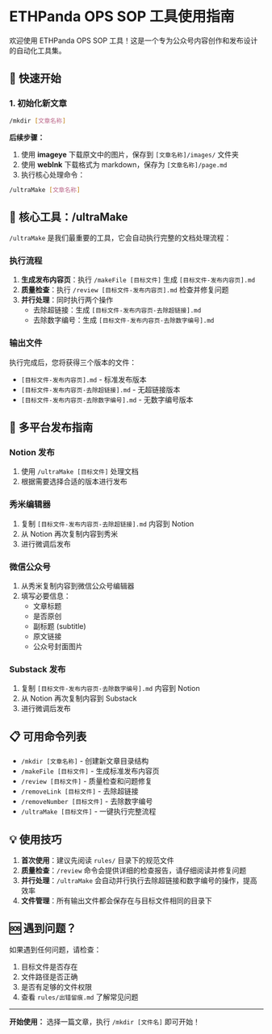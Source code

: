 # ETHPanda OPS SOP 工具使用指南

欢迎使用 ETHPanda OPS SOP 工具！这是一个专为公众号内容创作和发布设计的自动化工具集。

## 🚀 快速开始

### 1. 初始化新文章

```bash
/mkdir [文章名称]
```

**后续步骤：**
1. 使用 **imageye** 下载原文中的图片，保存到 `[文章名称]/images/` 文件夹
2. 使用 **weblnk** 下载格式为 markdown，保存为 `[文章名称]/page.md`
3. 执行核心处理命令：

```bash
/ultraMake [文章名称]
```

## 🔧 核心工具：/ultraMake

`/ultraMake` 是我们最重要的工具，它会自动执行完整的文档处理流程：

### 执行流程
1. **生成发布内容页**：执行 `/makeFile [目标文件]` 生成 `[目标文件-发布内容页].md`
2. **质量检查**：执行 `/review [目标文件-发布内容页].md` 检查并修复问题
3. **并行处理**：同时执行两个操作
   - 去除超链接：生成 `[目标文件-发布内容页-去除超链接].md`
   - 去除数字编号：生成 `[目标文件-发布内容页-去除数字编号].md`

### 输出文件
执行完成后，您将获得三个版本的文件：
- `[目标文件-发布内容页].md` - 标准发布版本
- `[目标文件-发布内容页-去除超链接].md` - 无超链接版本
- `[目标文件-发布内容页-去除数字编号].md` - 无数字编号版本

## 📱 多平台发布指南

### Notion 发布
1. 使用 `/ultraMake [目标文件]` 处理文档
2. 根据需要选择合适的版本进行发布

### 秀米编辑器
1. 复制 `[目标文件-发布内容页-去除超链接].md` 内容到 Notion
2. 从 Notion 再次复制内容到秀米
3. 进行微调后发布

### 微信公众号
1. 从秀米复制内容到微信公众号编辑器
2. 填写必要信息：
   - 文章标题
   - 是否原创
   - 副标题 (subtitle)
   - 原文链接
   - 公众号封面图片

### Substack 发布
1. 复制 `[目标文件-发布内容页-去除数字编号].md` 内容到 Notion
2. 从 Notion 再次复制内容到 Substack
3. 进行微调后发布

## 📋 可用命令列表

- `/mkdir [文章名称]` - 创建新文章目录结构
- `/makeFile [目标文件]` - 生成标准发布内容页
- `/review [目标文件]` - 质量检查和问题修复
- `/removeLink [目标文件]` - 去除超链接
- `/removeNumber [目标文件]` - 去除数字编号
- `/ultraMake [目标文件]` - 一键执行完整流程

## 💡 使用技巧

1. **首次使用**：建议先阅读 `rules/` 目录下的规范文件
2. **质量检查**：`/review` 命令会提供详细的检查报告，请仔细阅读并修复问题
3. **并行处理**：`/ultraMake` 会自动并行执行去除超链接和数字编号的操作，提高效率
4. **文件管理**：所有输出文件都会保存在与目标文件相同的目录下

## 🆘 遇到问题？

如果遇到任何问题，请检查：
1. 目标文件是否存在
2. 文件路径是否正确
3. 是否有足够的文件权限
4. 查看 `rules/出错留痕.md` 了解常见问题

---

**开始使用：** 选择一篇文章，执行 `/mkdir [文件名]` 即可开始！